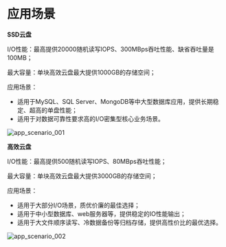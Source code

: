 # 应用场景


**SSD云盘**

I/O性能：最高提供20000随机读写IOPS、300MBps吞吐性能、缺省吞吐量是100MB；

最大容量：单块高效云盘最大提供1000GB的存储空间；

应用场景：

- 适用于MySQL、SQL Server、MongoDB等中大型数据库应用，提供长期稳定、超高的单盘性能；
- 适用于对数据可靠性要求高的I/O密集型核心业务场景。


![ app_scenario_001 ](https://github.com/jdcloudcom/cn/blob/edit/image/Elastic-Compute/CloudDisk/Application-Scenarios/app_scenario_001.png)


**高效云盘**


I/O性能：最高提供500随机读写IOPS、80MBps吞吐性能；

最大容量：单块高效云盘最大提供3000GB的存储空间；

应用场景：

- 适用于大部分I/O场景，质优价廉的最佳选择；
- 适用于中小型数据库、web服务器等，提供稳定的IO性能输出；
- 适用于大文件顺序读写、冷数据备份等归档存储，提供高性价比的最优选择。

![ app_scenario_002 ](https://github.com/jdcloudcom/cn/blob/edit/image/Elastic-Compute/CloudDisk/Application-Scenarios/app_scenario_002.png)

